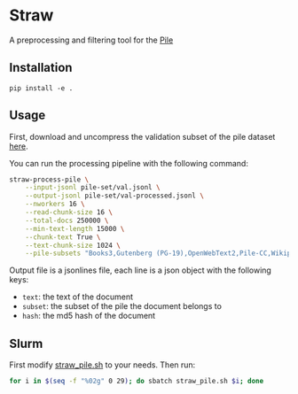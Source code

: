 # Straw

A preprocessing and filtering tool for the [Pile](https://pile.eleuther.ai/)

## Installation

```
pip install -e .
```

## Usage

First, download and uncompress the validation subset of the pile dataset [here](https://pile.eleuther.ai/). 

You can run the processing pipeline with the following command:

```bash
straw-process-pile \
    --input-jsonl pile-set/val.jsonl \
    --output-jsonl pile-set/val-processed.jsonl \
    --nworkers 16 \
    --read-chunk-size 16 \
    --total-docs 250000 \
    --min-text-length 15000 \
    --chunk-text True \
    --text-chunk-size 1024 \
    --pile-subsets "Books3,Gutenberg (PG-19),OpenWebText2,Pile-CC,Wikipedia (en)"
```

Output file is a jsonlines file, each line is a json object with the following keys:

- `text`: the text of the document
- `subset`: the subset of the pile the document belongs to
- `hash`: the md5 hash of the document

## Slurm

First modify [straw_pile.sh](slurm/straw_pile.sh) to your needs. Then run:

```bash
for i in $(seq -f "%02g" 0 29); do sbatch straw_pile.sh $i; done
```
